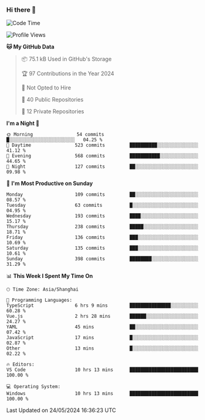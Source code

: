 ### Hi there 👋

<!--
**robinWongM/robinWongM** is a ✨ _special_ ✨ repository because its `README.md` (this file) appears on your GitHub profile.

Here are some ideas to get you started:

- 🔭 I’m currently working on ...
- 🌱 I’m currently learning ...
- 👯 I’m looking to collaborate on ...
- 🤔 I’m looking for help with ...
- 💬 Ask me about ...
- 📫 How to reach me: ...
- 😄 Pronouns: ...
- ⚡ Fun fact: ...
-->

<!--START_SECTION:waka-->
![Code Time](http://img.shields.io/badge/Code%20Time-220%20hrs%2058%20mins-blue)

![Profile Views](http://img.shields.io/badge/Profile%20Views-0-blue)

**🐱 My GitHub Data** 

> 📦 75.1 kB Used in GitHub's Storage 
 > 
> 🏆 97 Contributions in the Year 2024
 > 
> 🚫 Not Opted to Hire
 > 
> 📜 40 Public Repositories 
 > 
> 🔑 12 Private Repositories 
 > 
**I'm a Night 🦉** 

```text
🌞 Morning                54 commits          █░░░░░░░░░░░░░░░░░░░░░░░░   04.25 % 
🌆 Daytime                523 commits         ██████████░░░░░░░░░░░░░░░   41.12 % 
🌃 Evening                568 commits         ███████████░░░░░░░░░░░░░░   44.65 % 
🌙 Night                  127 commits         ██░░░░░░░░░░░░░░░░░░░░░░░   09.98 % 
```
📅 **I'm Most Productive on Sunday** 

```text
Monday                   109 commits         ██░░░░░░░░░░░░░░░░░░░░░░░   08.57 % 
Tuesday                  63 commits          █░░░░░░░░░░░░░░░░░░░░░░░░   04.95 % 
Wednesday                193 commits         ████░░░░░░░░░░░░░░░░░░░░░   15.17 % 
Thursday                 238 commits         █████░░░░░░░░░░░░░░░░░░░░   18.71 % 
Friday                   136 commits         ███░░░░░░░░░░░░░░░░░░░░░░   10.69 % 
Saturday                 135 commits         ███░░░░░░░░░░░░░░░░░░░░░░   10.61 % 
Sunday                   398 commits         ████████░░░░░░░░░░░░░░░░░   31.29 % 
```


📊 **This Week I Spent My Time On** 

```text
🕑︎ Time Zone: Asia/Shanghai

💬 Programming Languages: 
TypeScript               6 hrs 9 mins        ███████████████░░░░░░░░░░   60.28 % 
Vue.js                   2 hrs 28 mins       ██████░░░░░░░░░░░░░░░░░░░   24.27 % 
YAML                     45 mins             ██░░░░░░░░░░░░░░░░░░░░░░░   07.42 % 
JavaScript               17 mins             █░░░░░░░░░░░░░░░░░░░░░░░░   02.87 % 
Other                    13 mins             █░░░░░░░░░░░░░░░░░░░░░░░░   02.22 % 

🔥 Editors: 
VS Code                  10 hrs 13 mins      █████████████████████████   100.00 % 

💻 Operating System: 
Windows                  10 hrs 13 mins      █████████████████████████   100.00 % 
```


 Last Updated on 24/05/2024 16:36:23 UTC
<!--END_SECTION:waka-->
